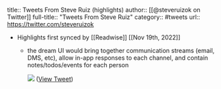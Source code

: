 title:: Tweets From Steve Ruiz (highlights)
author:: [[@steveruizok on Twitter]]
full-title:: "Tweets From Steve Ruiz"
category:: #tweets
url:: https://twitter.com/steveruizok

- Highlights first synced by [[Readwise]] [[Nov 19th, 2022]]
	- the dream UI would bring together communication streams (email, DMS, etc), allow in-app responses to each channel, and contain notes/todos/events for each person 
	  
	  ![](https://pbs.twimg.com/media/FOI9gAyWQAsn-D6.jpg) ([View Tweet](https://twitter.com/steveruizok/status/1504832850654343171))